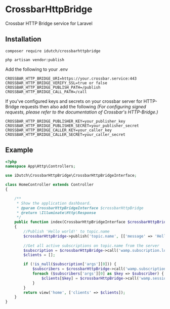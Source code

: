 # CrossbarHttpBridge
Crossbar HTTP Bridge service for Laravel

## Installation
```composer require idutch/crossbarhttpbridge```

```php artisan vendor:publish```

Add the following to your .env
```
CROSSBAR_HTTP_BRIDGE_URI=https://your.crossbar.service:443
CROSSBAR_HTTP_BRIDGE_VERIFY_SSL=true or false
CROSSBAR_HTTP_BRIDGE_PUBLISH_PATH=/publish
CROSSBAR_HTTP_BRIDGE_CALL_PATH=/call
```

If you've configured keys and secrets on your crossbar server for HTTP-Bridge requests then also add the following
_(For configuring signed requests, please refer to the documentation of Crossbar's HTTP-Bridge.)_ 
```
CROSSBAR_HTTP_BRIDGE_PUBLISHER_KEY=your_publisher_key
CROSSBAR_HTTP_BRIDGE_PUBLISHER_SECRET=your_publisher_secret
CROSSBAR_HTTP_BRIDGE_CALLER_KEY=your_caller_key
CROSSBAR_HTTP_BRIDGE_CALLER_SECRET=your_caller_secret
```
## Example

```php
<?php
namespace App\Http\Controllers;

use iDutch\CrossbarHttpBridge\CrossbarHttpBridgeInterface;

class HomeController extends Controller
{

    /**
     * Show the application dashboard.
     * @param CrossbarHttpBridgeInterface $crossbarHttpBridge
     * @return \Illuminate\Http\Response
     */
    public function index(CrossbarHttpBridgeInterface $crossbarHttpBridge)
    {
        //Publish 'Hello world!' to topic.name
        $crossbarHttpBridge->publish('topic.name', [['message' => 'Hello world!']]);
        
        //Get all active subscriptions on topic.name from the server
        $subscription = $crossbarHttpBridge->call('wamp.subscription.lookup', ['topic.name']);
        $clients = [];

        if (!is_null($subscription['args'][0])) {
            $subscribers = $crossbarHttpBridge->call('wamp.subscription.list_subscribers', [$subscription['args'][0]]);
            foreach ($subscribers['args'][0] as $key => $subscriber) {
                $clients[$key] = $crossbarHttpBridge->call('wamp.session.get', [$subscriber])['args'][0];
            }
        }
        return view('home', ['clients' => $clients]);
    }
}
``` 

